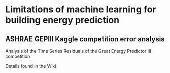 # Limitations of machine learning for building energy prediction

## ASHRAE GEPIII Kaggle competition error analysis

Analysis of the Time Series Residuals of the Great Energy Predictor III competition

Details found in the Wiki
